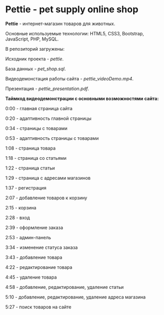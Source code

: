 # Pettie - pet supply online shop

**Pettie** - интернет-магазин товаров для животных. 

Основные используемые технологии: HTML5, CSS3, Bootstrap, JavaScript, PHP, MySQL.

В репозиторий загружены:

Исходник проекта - _pettie_.

База данных - _pet_shop.sql_.

Видеодемонстация работы сайта - _pettie_videoDemo.mp4_.

Презентация - _pettie_presentation.pdf_.

**Таймкод видеодемонстрации с основными возможностями сайта:**

0:00 - главная страница сайта

0:20 - адаптивность главной страницы

0:34 - страницы с товарами

0:53 - адаптивность страницы с товарами

1:08 - страница товара

1:18 - страница со статьями

1:22 - страница статьи

1:29 - страница с адресами магазинов

1:37 - регистрация

2:07 - добавление товаров к корзину

2:15 - корзина

2:28 - вход

2:39 - оформление заказа

2:53 - админ-панель

3:34 - изменение статуса заказа

3:43 - добавление товара

4:22 - редактирование товара

4:45 - удаление товара

4:58 - добавление, редактирование, удаление статьи

5:10 - добавление, редактирование, удаление адреса магазина

5:27 - поиск товаров на сайте



